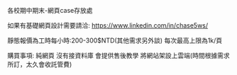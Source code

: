 各校期中期末-網頁case存放處

如果有基礎網頁設計需要請洽:
https://www.linkedin.com/in/chase5ws/

靜態報價為工時每小時:200-300$NTD(其他需求另外談)
每次最高上限為1k/頁 

購買事項:
純網頁 沒有接資料庫 會提供售後教學 將網站架設上雲端(時間根據需求所訂，太久會收託管費)
